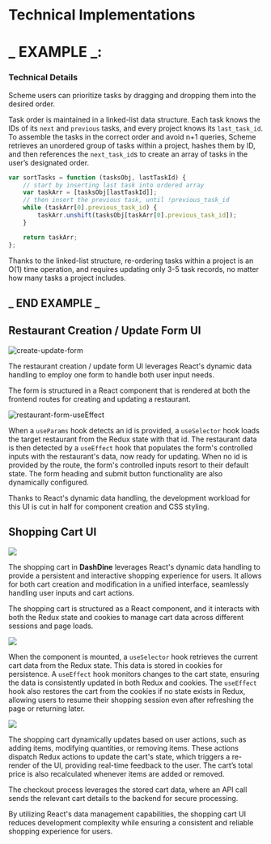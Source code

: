 # Technical Implementations

# _ EXAMPLE _:

### Technical Details

Scheme users can prioritize tasks by dragging and dropping them into the desired order.

Task order is maintained in a linked-list data structure. Each task knows the IDs of its `next` and `previous` tasks, and every project knows its `last_task_id`. To assemble the tasks in the correct order and avoid n+1 queries, Scheme retrieves an unordered group of tasks within a project, hashes them by ID, and then references the `next_task_id`s to create an array of tasks in the user’s designated order.

```javascript
var sortTasks = function (tasksObj, lastTaskId) {
	// start by inserting last task into ordered array
	var taskArr = [tasksObj[lastTaskId]];
	// then insert the previous task, until !previous_task_id
	while (taskArr[0].previous_task_id) {
		taskArr.unshift(tasksObj[taskArr[0].previous_task_id]);
	}

	return taskArr;
};
```

Thanks to the linked-list structure, re-ordering tasks within a project is an O(1) time operation, and requires updating only 3-5 task records, no matter how many tasks a project includes.

## _ END EXAMPLE _

## Restaurant Creation / Update Form UI

<img src="react-vite/public/assets/Screenshots/tech-imp-create-update-form.jpg" alt="create-update-form">

The restaurant creation / update form UI leverages React's dynamic data handling to employ one form to handle both user input needs.

The form is structured in a React component that is rendered at both the frontend routes for creating and updating a restaurant.

<img src="react-vite/public/assets/Screenshots/tech-imp-restaurant-form-useEffect.png" alt="restaurant-form-useEffect"/>

When a `useParams` hook detects an id is provided, a `useSelector` hook loads the target restaurant from the Redux state with that id. The restaurant data is then detected by a `useEffect` hook that populates the form's controlled inputs with the restaurant's data, now ready for updating. When no id is provided by the route, the form's controlled inputs resort to their default state. The form heading and submit button functionality are also dynamically configured.

Thanks to React's dynamic data handling, the development workload for this UI is cut in half for component creation and CSS styling.

## Shopping Cart UI

<img src="react-vite/public/assets/Screenshots/cartbefore.png">

The shopping cart in **DashDine** leverages React's dynamic data handling to provide a persistent and interactive shopping experience for users. It allows for both cart creation and modification in a unified interface, seamlessly handling user inputs and cart actions.

The shopping cart is structured as a React component, and it interacts with both the Redux state and cookies to manage cart data across different sessions and page loads.

<img src="react-vite/public/assets/Screenshots/cartafter.png"/>

When the component is mounted, a `useSelector` hook retrieves the current cart data from the Redux state. This data is stored in cookies for persistence. A `useEffect` hook monitors changes to the cart state, ensuring the data is consistently updated in both Redux and cookies. The `useEffect` hook also restores the cart from the cookies if no state exists in Redux, allowing users to resume their shopping session even after refreshing the page or returning later.

<img src="react-vite/public/assets/Screenshots/cartstatechange.png">

The shopping cart dynamically updates based on user actions, such as adding items, modifying quantities, or removing items. These actions dispatch Redux actions to update the cart's state, which triggers a re-render of the UI, providing real-time feedback to the user. The cart’s total price is also recalculated whenever items are added or removed.

The checkout process leverages the stored cart data, where an API call sends the relevant cart details to the backend for secure processing.

By utilizing React's data management capabilities, the shopping cart UI reduces development complexity while ensuring a consistent and reliable shopping experience for users.
